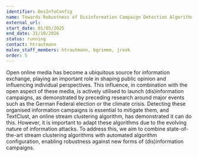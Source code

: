 ```yaml
---
identifier: DesInfoConfig
name: Towards Robustness of Disinformation Campaign Detection Algorithms in Open Online Media in the Context of Trustworthy AI
external_url:
start_date: 01/05/2025
end_date: 31/10/2026
status: running
contact: htrautmann
maleo_staff_members: htrautmann, bgrimme, jrook
order: 5
---
```

Open online media has become a ubiquitous source for information exchange, playing an important role in shaping public opinion and influencing individual perspectives. This influence, in combination with the open aspect of these media, is actively utilised to launch (dis)information campaigns, as demonstrated by preceding research around major events such as the German Federal election or the climate crisis. Detecting these organised information campaigns is essential to mitigate them, and TextClust, an online stream clustering algorithm, has demonstrated it can do this. However, it is important to adapt these algorithms due to the evolving nature of information attacks. To address this, we aim to combine state-of-the-art stream clustering algorithms with automated algorithm configuration, enabling robustness against new forms of (dis)information campaigns.
